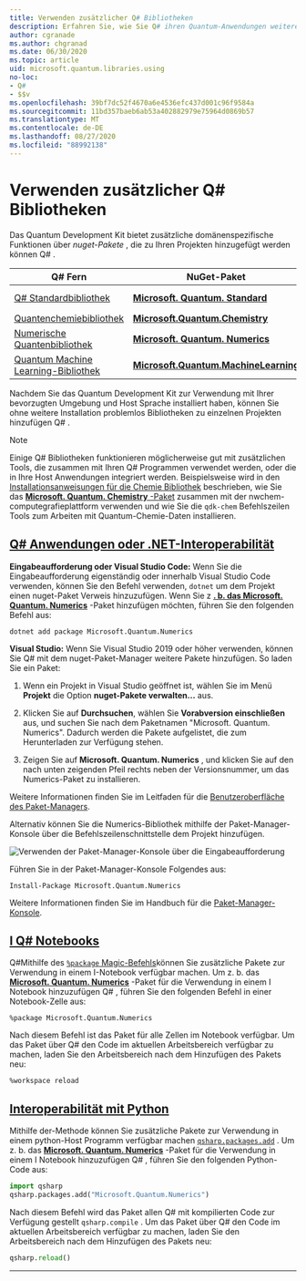 ```yaml
---
title: Verwenden zusätzlicher Q# Bibliotheken
description: Erfahren Sie, wie Sie Q# ihren Quantum-Anwendungen weitere Bibliotheken hinzufügen.
author: cgranade
ms.author: chgranad
ms.date: 06/30/2020
ms.topic: article
uid: microsoft.quantum.libraries.using
no-loc:
- Q#
- $$v
ms.openlocfilehash: 39bf7dc52f4670a6e4536efc437d001c96f9584a
ms.sourcegitcommit: 11bd357baeb6ab53a402882979e75964d0869b57
ms.translationtype: MT
ms.contentlocale: de-DE
ms.lasthandoff: 08/27/2020
ms.locfileid: "88992138"
---
```

# <a name="using-additional-no-locq-libraries"></a>Verwenden zusätzlicher Q# Bibliotheken

Das Quantum Development Kit bietet zusätzliche domänenspezifische Funktionen über _nuget-Pakete_ , die zu Ihren Projekten hinzugefügt werden können Q# .

| Q# Fern  | NuGet-Paket | Notizen |
|---------|---------|--------|
| [Q# Standardbibliothek](xref:microsoft.quantum.libraries.standard.intro) | [**Microsoft. Quantum. Standard**](https://www.nuget.org/packages/Microsoft.Quantum.Standard) | Standardmäßig inbegriffen |
| [Quantenchemiebibliothek](xref:microsoft.quantum.chemistry.concepts.intro) | [**Microsoft.Quantum.Chemistry**](https://www.nuget.org/packages/Microsoft.Quantum.Chemistry) | |
| [Numerische Quantenbibliothek](xref:microsoft.quantum.numerics.intro) | [**Microsoft. Quantum. Numerics**](https://www.nuget.org/packages/Microsoft.Quantum.Numerics) | |
| [Quantum Machine Learning-Bibliothek](xref:microsoft.quantum.libraries.machine-learning.intro) | [**Microsoft.Quantum.MachineLearning**](https://www.nuget.org/packages/Microsoft.Quantum.MachineLearning) | |

Nachdem Sie das Quantum Development Kit zur Verwendung mit Ihrer bevorzugten Umgebung und Host Sprache installiert haben, können Sie ohne weitere Installation problemlos Bibliotheken zu einzelnen Projekten hinzufügen Q# .

> [!NOTE]
> Einige Q# Bibliotheken funktionieren möglicherweise gut mit zusätzlichen Tools, die zusammen mit Ihren Q# Programmen verwendet werden, oder die in Ihre Host Anwendungen integriert werden.
> Beispielsweise wird in den [Installationsanweisungen für die Chemie Bibliothek](xref:microsoft.quantum.chemistry.concepts.installation) beschrieben, wie Sie das [ **Microsoft. Quantum. Chemistry** -Paket](https://www.nuget.org/packages/Microsoft.Quantum.Chemistry) zusammen mit der nwchem-computegrafieplattform verwenden und wie Sie die `qdk-chem` Befehlszeilen Tools zum Arbeiten mit Quantum-Chemie-Daten installieren.

## <a name="no-locq-applications-or-net-interopability"></a>[Q# Anwendungen oder .NET-Interoperabilität](#tab/tabid-csproj)

**Eingabeaufforderung oder Visual Studio Code:** Wenn Sie die Eingabeaufforderung eigenständig oder innerhalb Visual Studio Code verwenden, können Sie den Befehl verwenden, `dotnet` um dem Projekt einen nuget-Paket Verweis hinzuzufügen.
Wenn Sie z [**. b. das Microsoft. Quantum. Numerics**](https://www.nuget.org/packages/Microsoft.Quantum.Numerics) -Paket hinzufügen möchten, führen Sie den folgenden Befehl aus:

```dotnetcli
dotnet add package Microsoft.Quantum.Numerics
```

**Visual Studio:** Wenn Sie Visual Studio 2019 oder höher verwenden, können Sie Q# mit dem nuget-Paket-Manager weitere Pakete hinzufügen.
So laden Sie ein Paket: 
1. Wenn ein Projekt in Visual Studio geöffnet ist, wählen Sie im Menü **Projekt** die Option **nuget-Pakete verwalten...** aus.

2. Klicken Sie auf **Durchsuchen**, wählen Sie **Vorabversion einschließen** aus, und suchen Sie nach dem Paketnamen "Microsoft. Quantum. Numerics". Dadurch werden die Pakete aufgelistet, die zum Herunterladen zur Verfügung stehen.

3. Zeigen Sie auf **Microsoft. Quantum. Numerics** , und klicken Sie auf den nach unten zeigenden Pfeil rechts neben der Versionsnummer, um das Numerics-Paket zu installieren.

Weitere Informationen finden Sie im Leitfaden für die [Benutzeroberfläche des Paket-Managers](https://docs.microsoft.com/nuget/tools/package-manager-ui).

Alternativ können Sie die Numerics-Bibliothek mithilfe der Paket-Manager-Konsole über die Befehlszeilenschnittstelle dem Projekt hinzufügen.

![Verwenden der Paket-Manager-Konsole über die Eingabeaufforderung](~/media/vs2017-nuget-console-menu.png)

Führen Sie in der Paket-Manager-Konsole Folgendes aus:

```
Install-Package Microsoft.Quantum.Numerics
```

Weitere Informationen finden Sie im Handbuch für die [Paket-Manager-Konsole](https://docs.microsoft.com/nuget/tools/package-manager-console).

## <a name="ino-locq-notebooks"></a>[I Q# Notebooks](#tab/tabid-notebook)

Q#Mithilfe des [ `%package` Magic-Befehls](xref:microsoft.quantum.iqsharp.magic-ref.package)können Sie zusätzliche Pakete zur Verwendung in einem I-Notebook verfügbar machen.
Um z. b. das [**Microsoft. Quantum. Numerics**](https://www.nuget.org/packages/Microsoft.Quantum.Numerics) -Paket für die Verwendung in einem I Notebook hinzuzufügen Q# , führen Sie den folgenden Befehl in einer Notebook-Zelle aus:

```
%package Microsoft.Quantum.Numerics
```

Nach diesem Befehl ist das Paket für alle Zellen im Notebook verfügbar.
Um das Paket über Q# den Code im aktuellen Arbeitsbereich verfügbar zu machen, laden Sie den Arbeitsbereich nach dem Hinzufügen des Pakets neu:

```
%workspace reload
```

## <a name="python-interoperability"></a>[Interoperabilität mit Python](#tab/tabid-python)


Mithilfe der-Methode können Sie zusätzliche Pakete zur Verwendung in einem python-Host Programm verfügbar machen [`qsharp.packages.add`](https://docs.microsoft.com/python/qsharp-core/qsharp.packages.packages) .
Um z. b. das [**Microsoft. Quantum. Numerics**](https://www.nuget.org/packages/Microsoft.Quantum.Numerics) -Paket für die Verwendung in einem I Notebook hinzuzufügen Q# , führen Sie den folgenden Python-Code aus:

```python
import qsharp
qsharp.packages.add("Microsoft.Quantum.Numerics")
```

Nach diesem Befehl wird das Paket allen Q# mit kompilierten Code zur Verfügung gestellt `qsharp.compile` .
Um das Paket über Q# den Code im aktuellen Arbeitsbereich verfügbar zu machen, laden Sie den Arbeitsbereich nach dem Hinzufügen des Pakets neu:

```python
qsharp.reload()
```

***
